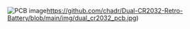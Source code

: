 ![PCB image](https://myoctocat.com/assets/images/base-octocat.svg)https://github.com/chadr/Dual-CR2032-Retro-Battery/blob/main/img/dual_cr2032_pcb.jpg)
